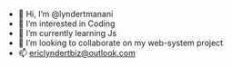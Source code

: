 - 👋 Hi, I’m @lyndertmanani
- 👀 I’m interested in Coding
- 🌱 I’m currently learning Js
- 💞️ I’m looking to collaborate on my web-system project
- 📫 ericlyndertbiz@outlook.com

<!---
lyndertmanani/lyndertmanani is a ✨ special ✨ repository because its `README.md` (this file) appears on your GitHub profile.
You can click the Preview link to take a look at your changes.
--->
